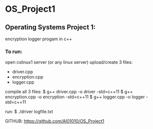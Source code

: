 # OS_Project1

## Operating Systems Project 1:
encryption logger progam in c++

### To run:

open cslinux1 server (or any linux server)
upload/create 3 files:
- driver.cpp
- encryption.cpp
- logger.cpp

compile all 3 files:
$ g++ driver.cpp -o driver -std=c++11
$ g++ encryption.cpp -o encryption -std=c++11
$ g++ logger.cpp -o logger -std=c++11

run:
$ ./driver logfile.txt

GITHUB: https://github.com/AI01010/OS_Project1

